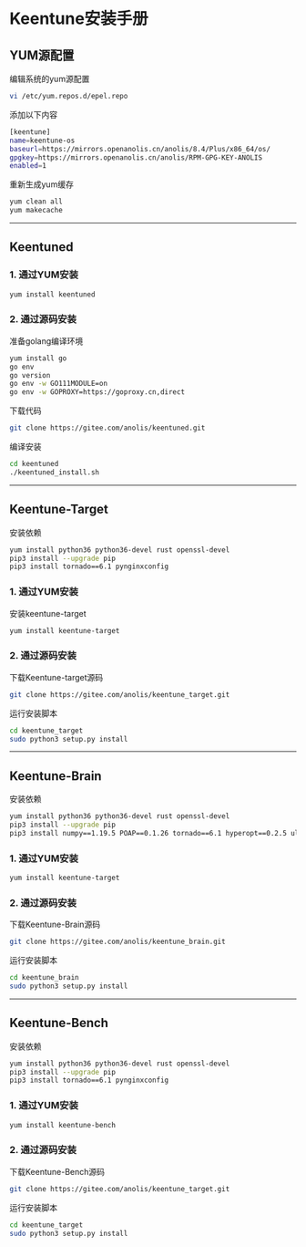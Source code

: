 # Keentune安装手册
## YUM源配置
编辑系统的yum源配置
```sh
vi /etc/yum.repos.d/epel.repo
```
添加以下内容
```sh
[keentune]
name=keentune-os
baseurl=https://mirrors.openanolis.cn/anolis/8.4/Plus/x86_64/os/
gpgkey=https://mirrors.openanolis.cn/anolis/RPM-GPG-KEY-ANOLIS
enabled=1
```
重新生成yum缓存
```sh
yum clean all
yum makecache
```
---  
## Keentuned
### 1. 通过YUM安装
```sh
yum install keentuned
```

### 2. 通过源码安装
准备golang编译环境
```sh
yum install go
go env
go version
go env -w GO111MODULE=on
go env -w GOPROXY=https://goproxy.cn,direct
```
下载代码
```sh
git clone https://gitee.com/anolis/keentuned.git
```
编译安装
```sh
cd keentuned
./keentuned_install.sh
```

---  
## Keentune-Target
安装依赖
```sh
yum install python36 python36-devel rust openssl-devel
pip3 install --upgrade pip
pip3 install tornado==6.1 pynginxconfig
```
### 1. 通过YUM安装
安装keentune-target
```sh
yum install keentune-target
```
### 2. 通过源码安装
下载Keentune-target源码
```sh
git clone https://gitee.com/anolis/keentune_target.git
```
运行安装脚本
```sh
cd keentune_target
sudo python3 setup.py install
```
---  
## Keentune-Brain
安装依赖
```sh
yum install python36 python36-devel rust openssl-devel
pip3 install --upgrade pip
pip3 install numpy==1.19.5 POAP==0.1.26 tornado==6.1 hyperopt==0.2.5 ultraopt==0.1.1 bokeh==2.3.2 requests==2.25.1 pySOT==0.3.3 scikit_learn==0.24.2 paramiko==2.7.2 PyYAML==5.4.1 shap xgboost
```
### 1. 通过YUM安装
```sh
yum install keentune-target
```
### 2. 通过源码安装
下载Keentune-Brain源码
```sh
git clone https://gitee.com/anolis/keentune_brain.git
```
运行安装脚本
```sh
cd keentune_brain
sudo python3 setup.py install
```
---  
## Keentune-Bench
安装依赖
```sh
yum install python36 python36-devel rust openssl-devel
pip3 install --upgrade pip
pip3 install tornado==6.1 pynginxconfig
```
### 1. 通过YUM安装
```sh
yum install keentune-bench
```
### 2. 通过源码安装
下载Keentune-Bench源码
```sh
git clone https://gitee.com/anolis/keentune_target.git
```
运行安装脚本
```sh
cd keentune_target
sudo python3 setup.py install
```